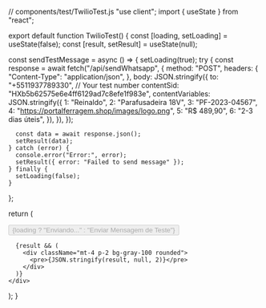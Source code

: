 // components/test/TwilioTest.js
"use client";
import { useState } from "react";

export default function TwilioTest() {
  const [loading, setLoading] = useState(false);
  const [result, setResult] = useState(null);

  const sendTestMessage = async () => {
    setLoading(true);
    try {
      const response = await fetch("/api/sendWhatsapp", {
        method: "POST",
        headers: {
          "Content-Type": "application/json",
        },
        body: JSON.stringify({
          to: "+5511937789330", // Your test number
          contentSid: "HXb5b62575e6e4ff6129ad7c8efe1f983e",
          contentVariables: JSON.stringify({
            1: "Reinaldo",
            2: "Parafusadeira 18V",
            3: "PF-2023-04567",
            4: "https://portalferragem.shop/images/logo.png",
            5: "R$ 489,90",
            6: "2-3 dias úteis",
          }),
        }),
      });

      const data = await response.json();
      setResult(data);
    } catch (error) {
      console.error("Error:", error);
      setResult({ error: "Failed to send message" });
    } finally {
      setLoading(false);
    }
  };

  return (
    <div className="p-4 border rounded-lg">
      <button
        onClick={sendTestMessage}
        disabled={loading}
        className="bg-primary-yellow text-primary-black px-4 py-2 rounded"
      >
        {loading ? "Enviando..." : "Enviar Mensagem de Teste"}
      </button>

      {result && (
        <div className="mt-4 p-2 bg-gray-100 rounded">
          <pre>{JSON.stringify(result, null, 2)}</pre>
        </div>
      )}
    </div>
  );
}
